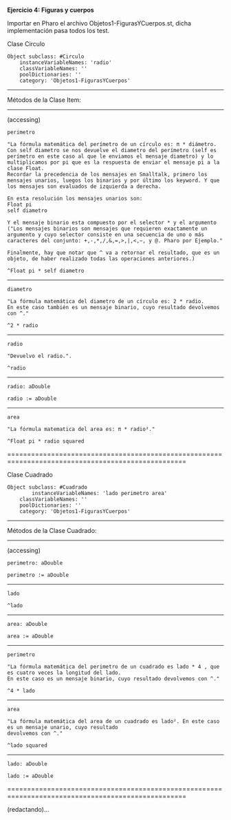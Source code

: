**Ejercicio 4: Figuras y cuerpos**

Importar en Pharo el archivo Objetos1-FigurasYCuerpos.st, dicha implementación pasa todos los test.

Clase Circulo

    Object subclass: #Circulo
	    instanceVariableNames: 'radio'
	    classVariableNames: ''
	    poolDictionaries: ''
	    category: 'Objetos1-FigurasYCuerpos'

---------------------------------------------------------------------------------

Métodos de la Clase Item:

---------------------------------------------------------------------------------
(accessing)

    perimetro

    "La fórmula matemática del perímetro de un círculo es: π * diámetro.
    Con self diametro se nos devuelve el diametro del perímetro (self es perímetro en este caso al que le enviamos el mensaje diametro) y lo multiplicamos por pi que es la respuesta de enviar el mensaje pi a la clase Float.
    Recordar la precedencia de los mensajes en Smalltalk, primero los mensajes unarios, luegos los binarios y por último los keyword. Y que los mensajes son evaluados de izquierda a derecha.
    
    En esta resolución los mensajes unarios son:
    Float pi
    self diametro
    
    Y el mensaje binario esta compuesto por el selector * y el argumento ("Los mensajes binarios son mensajes que requieren exactamente un argumento y cuyo selector consiste en una secuencia de uno o más caracteres del conjunto: +,-,*,/,&,=,>,|,<,∼, y @. Pharo por Ejemplo."
    
    Finalmente, hay que notar que ^ va a retornar el resultado, que es un objeto, de haber realizado todas las operaciones anteriores.)
    
    ^Float pi * self diametro
 
-------------------------------------------------------------------------------------------

    diametro

    "La fórmula matemática del diametro de un círculo es: 2 * radio.
    En este caso también es un mensaje binario, cuyo resultado devolvemos con ^."
    
    ^2 * radio
    
-------------------------------------------------------------------------------------------

    radio

    "Devuelvo el radio.".
    
    ^radio

-------------------------------------------------------------------------------------------

    radio: aDouble

    radio := aDouble

-------------------------------------------------------------------------------------------

    area
    
    "La fórmula matematica del area es: π * radio²."
    
    ^Float pi * radio squared
    
===================================================================================================

Clase Cuadrado


    Object subclass: #Cuadrado
    	    instanceVariableNames: 'lado perimetro area'
	    classVariableNames: ''
	    poolDictionaries: ''
	    category: 'Objetos1-FigurasYCuerpos'

---------------------------------------------------------------------------------

Métodos de la Clase Cuadrado:

---------------------------------------------------------------------------------
(accessing)

    perimetro: aDouble

    perimetro := aDouble
    
---------------------------------------------------------------------------------

    lado

    ^lado

---------------------------------------------------------------------------------

    area: aDouble

    area := aDouble

---------------------------------------------------------------------------------

    perimetro

    "La fórmula matemática del perimetro de un cuadrado es lado * 4 , que es cuatro veces la longitud del lado.
    En este caso es un mensaje binario, cuyo resultado devolvemos con ^."
    
    ^4 * lado

---------------------------------------------------------------------------------

    area

    "La fórmula matemática del area de un cuadrado es lado². En este caso es un mensaje unario, cuyo resultado
    devolvemos con ^."
    
    ^lado squared

---------------------------------------------------------------------------------

    lado: aDouble

    lado := aDouble

===================================================================================================

(redactando)...
